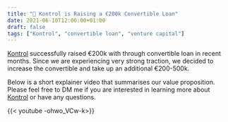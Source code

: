 ```yaml
---
title: "📰 Kontrol is Raising a €200k Convertible Loan"
date: 2021-06-10T12:00:00+01:00
draft: false
tags: ["Kontrol", "convertible loan", "venture capital"]
---
```


[Kontrol](https://www.kontrol.tech/) successfully raised €200k with through convertible loan in recent months. Since we are experiencing very strong traction, we decided to increase the convertible and take up an additional €200-500k.

Below is a short explainer video that summarises our value proposition. Please feel free to DM me if you are interested in learning more about [Kontrol](https://www.kontrol.tech/) or have any questions.

{{< youtube -ohwo_VCw-k>}}